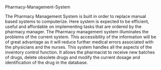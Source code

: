 Pharmacy-Management-System

The Pharmacy Management System is built in
order to replace manual based systems to computerize. Here system is expected to be efficient,
useful and affordable on implementing tasks that are ordered by the pharmacy manager. The
Pharmacy management system illuminates the problems of the current system. This accessibility
of the information will be of great advantage as it will reduce further medical errors associated
with the physicians and the nurses. This system handles all the aspects of the inventory control
function. It allows the pharmacist to receive new batches of drugs, delete obsolete drugs and
modify the current dosage and identification of the drug in the database.

